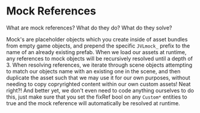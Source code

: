 # Mock References

What are mock references? What do they do? What do they solve?

Mock's are placeholder objects which you create inside of asset bundles from empty game objects, and prepend the specific `JVLmock_` prefix to the name of an already existing prefab. When we load our assets at runtime, any references to mock objects will be recursively resolved until a depth of 3. When resolving references, we iterate through scene objects attempting to match our objects name with an existing one in the scene, and then duplicate the asset such that we may use it for our own purposes, without needing to copy copryrighted content within our own custom assets! Neat right?! And better yet, we don't even need to code anything ourselves to do this, just make sure that you set the fixRef bool on any `Custom*` entities to true and the mock reference will automatically be resolved at runtime.

